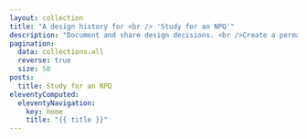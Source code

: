 ```yaml
---
layout: collection
title: "A design history for <br /> 'Study for an NPQ'"
description: "Document and share design decisions. <br />Create a permanent record of how our service has developed over time."
pagination:
  data: collections.all
  reverse: true
  size: 50
posts:
  title: Study for an NPQ
eleventyComputed:
  eleventyNavigation:
    key: home
    title: "{{ title }}"
---
```

